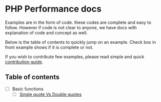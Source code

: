 # PHP Performance docs

Examples are in the form of code. these codes are complete and easy to follow. However if code is not clear to anyone, we have docs with explanation of code and concept as well.

Below is the table of contents to quickly jump on an example. Check box in front example shows if it is complete or not.

If you wish to contribute few examples, please read simple and quick [contribution guide](contribution.markdown).

## Table of contents

- [ ] Basic functions
  - [ ] [Single quote Vs Double quotes](basic/quotes.markdown)
